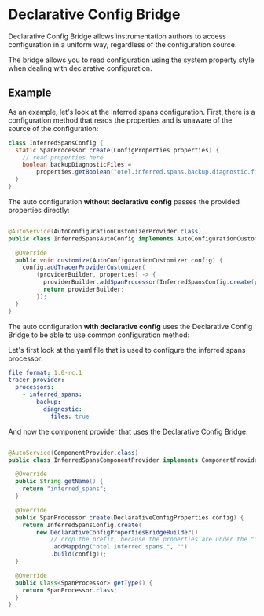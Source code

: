 # Declarative Config Bridge

Declarative Config Bridge allows instrumentation authors to access configuration in a uniform way,
regardless of the configuration source.

The bridge allows you to read configuration using the system property style when dealing with
declarative configuration.

## Example

As an example, let's look at the inferred spans configuration.
First, there is a configuration method that reads the properties and is unaware of the source of the
configuration:

```java
class InferredSpansConfig {
  static SpanProcessor create(ConfigProperties properties) {
    // read properties here
    boolean backupDiagnosticFiles =
        properties.getBoolean("otel.inferred.spans.backup.diagnostic.files", false);
  }
}
```

The auto configuration **without declarative config** passes the provided properties directly:

```java

@AutoService(AutoConfigurationCustomizerProvider.class)
public class InferredSpansAutoConfig implements AutoConfigurationCustomizerProvider {

  @Override
  public void customize(AutoConfigurationCustomizer config) {
    config.addTracerProviderCustomizer(
        (providerBuilder, properties) -> {
          providerBuilder.addSpanProcessor(InferredSpansConfig.create(properties));
          return providerBuilder;
        });
  }
}
```

The auto configuration **with declarative config** uses the Declarative Config Bridge to be able to
use common configuration method:

Let's first look at the yaml file that is used to configure the inferred spans processor:

```yaml
file_format: 1.0-rc.1
tracer_provider:
  processors:
    - inferred_spans:
        backup:
          diagnostic:
            files: true
```

And now the component provider that uses the Declarative Config Bridge:

```java

@AutoService(ComponentProvider.class)
public class InferredSpansComponentProvider implements ComponentProvider<SpanProcessor> {

  @Override
  public String getName() {
    return "inferred_spans";
  }

  @Override
  public SpanProcessor create(DeclarativeConfigProperties config) {
    return InferredSpansConfig.create(
        new DeclarativeConfigPropertiesBridgeBuilder()
            // crop the prefix, because the properties are under the "inferred_spans" processor
            .addMapping("otel.inferred.spans.", "")
            .build(config));
  }

  @Override
  public Class<SpanProcessor> getType() {
    return SpanProcessor.class;
  }
}
```
